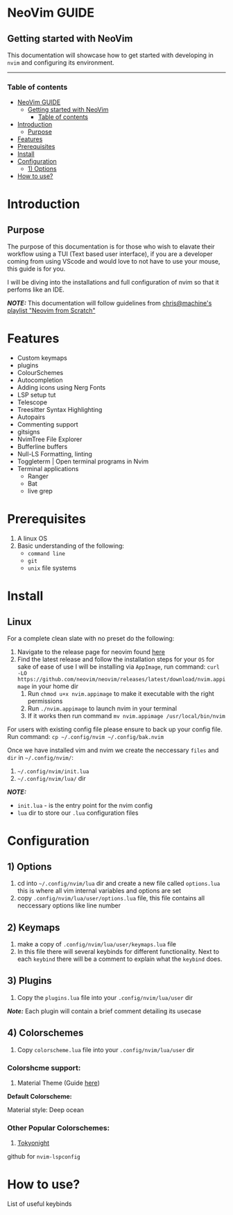 # NeoVim GUIDE

## Getting started with NeoVim

This documentation will showcase how to get started with developing in `nvim` and configuring its environment.

---

### Table of contents

- [NeoVim GUIDE](#neovim-guide)
  - [Getting started with NeoVim](#getting-started-with-neovim)
    - [Table of contents](#table-of-contents)
- [Introduction](#introduction)
  - [Purpose](#purpose)
- [Features](#features)
- [Prerequisites](#prerequisites)
- [Install](#install)
- [Configuration](#configuration)
  - [1) Options](#1-options)
- [How to use?](#how-to-use)

# Introduction
## Purpose
The purpose of this documentation is for those who wish to elavate their workflow using a TUI (Text based user interface), if you are a developer coming from using VScode and would love to not have to use your mouse, this guide is for you. 

I will be diving into the installations and full configuration of nvim so that it perfoms like an IDE.

***NOTE:*** This documentation will follow guidelines from [chris@machine's playlist "Neovim from Scratch"](https://www.youtube.com/playlist?list=PLhoH5vyxr6Qq41NFL4GvhFp-WLd5xzIzZ)

# Features
- Custom keymaps
- plugins
- ColourSchemes
- Autocompletion
- Adding icons using Nerg Fonts
- LSP setup tut
- Telescope
- Treesitter Syntax Highlighting
- Autopairs
- Commenting support
- gitsigns
- NvimTree File Explorer
- Bufferline buffers
- Null-LS Formatting, linting
- Toggleterm | Open terminal programs in Nvim
- Terminal applications
    - Ranger
    - Bat
    - live grep

# Prerequisites
1. A linux OS
2. Basic understanding of the following:
    - `command line`
    - `git`
    - `unix` file systems 

# Install

## Linux

For a complete clean slate with no preset do the following:
   1. Navigate to the release page for neovim found [here](https://github.com/neovim/neovim/releases)
   2. Find the latest release and follow the installation steps for your `OS` for sake of ease of use I will be installing via `AppImage`, run command: `curl -LO https://github.com/neovim/neovim/releases/latest/download/nvim.appimage` in your home dir
      1. Run `chmod u+x nvim.appimage` to make it executable with the right permissions
      2. Run `./nvim.appimage` to launch nvim in your terminal
      3. If it works then run command `mv nvim.appimage /usr/local/bin/nvim` 

For users with existing config file please ensure to back up your config file. Run command: `cp ~/.config/nvim ~/.config/bak.nvim`

Once we have installed vim and nvim we create the neccessary `files` and `dir` in `~/.config/nvim/`:
1. `~/.config/nvim/init.lua`
2. `~/.config/nvim/lua/` dir

***NOTE:***
- `init.lua` - is the entry point for the nvim config 
- `lua` dir to store our `.lua` configuration files


# Configuration

## 1) Options

1. cd into `~/.config/nvim/lua` dir and create a new file called `options.lua` this is where all vim internal variables and options are set
2. copy `.config/nvim/lua/user/options.lua` file, this file contains all neccessary options like line number


## 2) Keymaps

1. make a copy of `.config/nvim/lua/user/keymaps.lua` file
2. In this file there will several keybinds for different functionality.
   Next to each `keybind` there will be a comment to explain what the `keybind` does. 

## 3) Plugins

1. Copy the `plugins.lua` file into your  `.config/nvim/lua/user` dir 

***Note:*** Each plugin will contain a brief comment detailing its usecase

## 4) Colorschemes

1. Copy `colorscheme.lua` file into your `.config/nvim/lua/user` dir

### Colorshcme support:
1. Material Theme (Guide [here](https://opensourcelibs.com/lib/material.nvim))

**Default Colorscheme:**

Material style: Deep ocean

### Other Popular Colorschemes:
1. [Tokyonight](https://github.com/folke/tokyonight.nvim)



github for `nvim-lspconfig`
# How to use?
List of useful keybinds


